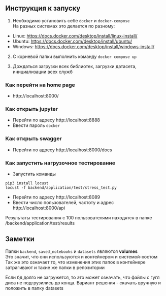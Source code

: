 ## Инструкция к запуску

1. Необходимо установить себе `docker` и `docker-compose`\
На разных системах это делается по разному:
* Linux: https://docs.docker.com/desktop/install/linux-install/
* Ubuntu: https://docs.docker.com/desktop/install/ubuntu/
* Windows: https://docs.docker.com/desktop/install/windows-install/

2. С корневой папки выполнить команду `docker compose up`

3. Дождаться загрузки всех библиотек, загрузки датасета, инициализации всех служб
### Как перейти на home page
- http://localhost:8000/

### Как открыть jupyter
- Перейти по адресу http://localhost:8888
- Ввести пароль `docker`

### Как открыть swagger
- Перейти по адресу http://localhost:8000/docs

### Как запустить нагрузочное тестирование
- Запустить команды
```
pip3 install locust
locust -f backend/application/test/stress_test.py
```
- Перейти по адресу http://localhost:8089
- Ввести число пользователей, частоту и адрес http://localhost:8000/api

Результаты тестирования с 100 пользователями находятся в папке /backend/application/test/results

## Заметки
Папки `backend`, `saved_notebooks` и `datasets` являются **volumes** \
Это значит, что они используются и контейнером и системой-хостом \
Так же это означает то, что изменения этих папок в контейнере затрагивают и такие же папки в репозитории 

Если бд долго не загружется, то это может означать, что файлы с гугл диса не подгрузились до конца. Вариант решения - скачать вручную и положить в папку datasets
